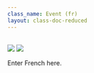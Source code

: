 ```yaml
---
class_name: Event (fr)
layout: class-doc-reduced
---
```

<br>
<a href='event.html'><img src='https://img.shields.io/badge/lang-en-blue.svg'></a>
<a href='event.fr.html'><img src='https://img.shields.io/badge/lang-fr-green.svg'></a>

Enter French here.
